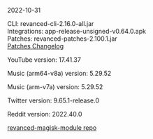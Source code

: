 2022-10-31
  
CLI: revanced-cli-2.16.0-all.jar  
Integrations: app-release-unsigned-v0.64.0.apk  
Patches: revanced-patches-2.100.1.jar  
[Patches Changelog](https://github.com/revanced/revanced-patches/releases/tag/v2.100.1)  

YouTube version: 17.41.37  

Music (arm64-v8a) version: 5.29.52  

Music (arm-v7a) version: 5.29.52  

Twitter version: 9.65.1-release.0  

Reddit version: 2022.40.0  

[revanced-magisk-module repo](https://github.com/j-hc/revanced-magisk-module)
